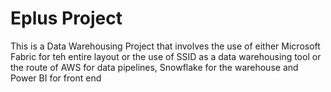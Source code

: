 # Eplus Project
This is a Data Warehousing Project that involves the use of either Microsoft Fabric for teh entire layout or the use of SSID as a data warehousing tool or the route of AWS for data pipelines, Snowflake for the warehouse and Power BI for front end
